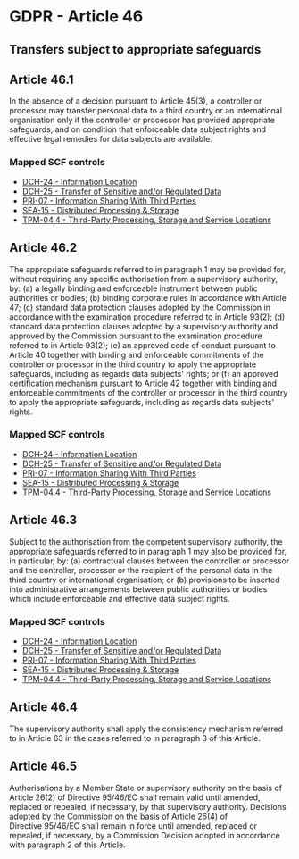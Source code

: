 # GDPR - Article 46
## Transfers subject to appropriate safeguards

  
## Article 46.1
In the absence of a decision pursuant to Article 45(3), a controller or processor may transfer personal data to a third country or an international organisation only if the controller or processor has provided appropriate safeguards, and on condition that enforceable data subject rights and effective legal remedies for data subjects are available.
  
### Mapped SCF controls
- [DCH-24 - Information Location](../scf/dch-24-informationlocation.md)
- [DCH-25 - Transfer of Sensitive and/or Regulated Data](../scf/dch-25-transferofsensitiveand/orregulateddata.md)
- [PRI-07 - Information Sharing With Third Parties](../scf/pri-07-informationsharingwiththirdparties.md)
- [SEA-15 - Distributed Processing & Storage](../scf/sea-15-distributedprocessing&storage.md)
- [TPM-04.4 - Third-Party Processing, Storage and Service Locations](../scf/tpm-044-third-partyprocessing,storageandservicelocations.md)
  
## Article 46.2
The appropriate safeguards referred to in paragraph 1 may be provided for, without requiring any specific authorisation from a supervisory authority, by:
(a) a legally binding and enforceable instrument between public authorities or bodies;
(b) binding corporate rules in accordance with Article 47;
(c) standard data protection clauses adopted by the Commission in accordance with the examination procedure referred to in Article 93(2);
(d) standard data protection clauses adopted by a supervisory authority and approved by the Commission pursuant to the examination procedure referred to in Article 93(2);
(e) an approved code of conduct pursuant to Article 40 together with binding and enforceable commitments of the controller or processor in the third country to apply the appropriate safeguards, including as regards data subjects' rights; or
(f) an approved certification mechanism pursuant to Article 42 together with binding and enforceable commitments of the controller or processor in the third country to apply the appropriate safeguards, including as regards data subjects' rights.
  
### Mapped SCF controls
- [DCH-24 - Information Location](../scf/dch-24-informationlocation.md)
- [DCH-25 - Transfer of Sensitive and/or Regulated Data](../scf/dch-25-transferofsensitiveand/orregulateddata.md)
- [PRI-07 - Information Sharing With Third Parties](../scf/pri-07-informationsharingwiththirdparties.md)
- [SEA-15 - Distributed Processing & Storage](../scf/sea-15-distributedprocessing&storage.md)
- [TPM-04.4 - Third-Party Processing, Storage and Service Locations](../scf/tpm-044-third-partyprocessing,storageandservicelocations.md)
  
## Article 46.3
Subject to the authorisation from the competent supervisory authority, the appropriate safeguards referred to in paragraph 1 may also be provided for, in particular, by:
(a) contractual clauses between the controller or processor and the controller, processor or the recipient of the personal data in the third country or international organisation; or
(b) provisions to be inserted into administrative arrangements between public authorities or bodies which include enforceable and effective data subject rights.
  
### Mapped SCF controls
- [DCH-24 - Information Location](../scf/dch-24-informationlocation.md)
- [DCH-25 - Transfer of Sensitive and/or Regulated Data](../scf/dch-25-transferofsensitiveand/orregulateddata.md)
- [PRI-07 - Information Sharing With Third Parties](../scf/pri-07-informationsharingwiththirdparties.md)
- [SEA-15 - Distributed Processing & Storage](../scf/sea-15-distributedprocessing&storage.md)
- [TPM-04.4 - Third-Party Processing, Storage and Service Locations](../scf/tpm-044-third-partyprocessing,storageandservicelocations.md)
  
## Article 46.4
The supervisory authority shall apply the consistency mechanism referred to in Article 63 in the cases referred to in paragraph 3 of this Article.
  
## Article 46.5
Authorisations by a Member State or supervisory authority on the basis of Article 26(2) of Directive 95/46/EC shall remain valid until amended, replaced or repealed, if necessary, by that supervisory authority. Decisions adopted by the Commission on the basis of Article 26(4) of Directive 95/46/EC shall remain in force until amended, replaced or repealed, if necessary, by a Commission Decision adopted in accordance with paragraph 2 of this Article.
  